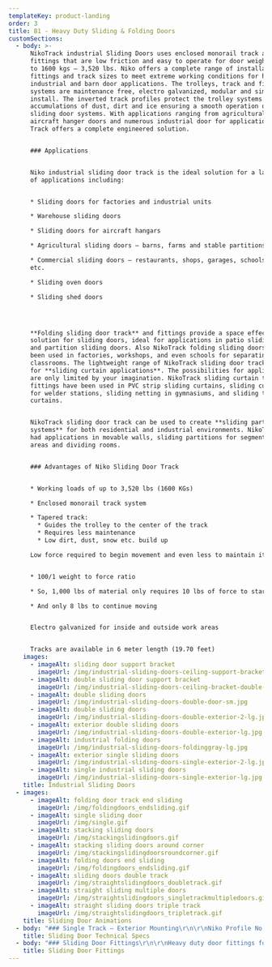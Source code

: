 ```yaml
---
templateKey: product-landing
order: 3
title: B1 - Heavy Duty Sliding & Folding Doors
customSections:
  - body: >-
      NikoTrack industrial Sliding Doors uses enclosed monorail track and
      fittings that are low friction and easy to operate for door weights of up
      to 1600 kgs – 3,520 lbs. Niko offers a complete range of installation
      fittings and track sizes to meet extreme working conditions for heavy
      industrial and barn door applications. The trolleys, track and fittings
      systems are maintenance free, electro galvanized, modular and simple to
      install. The inverted track profiles protect the trolley systems from
      accumulations of dust, dirt and ice ensuring a smooth operation of large
      sliding door systems. With applications ranging from agricultural to
      aircraft hanger doors and numerous industrial door for applications, Niko
      Track offers a complete engineered solution.


      ### Applications


      Niko industrial sliding door track is the ideal solution for a large range
      of applications including:


      * Sliding doors for factories and industrial units

      * Warehouse sliding doors

      * Sliding doors for aircraft hangars

      * Agricultural sliding doors – barns, farms and stable partitions

      * Commercial sliding doors – restaurants, shops, garages, schools, offices
      etc.

      * Sliding oven doors

      * Sliding shed doors




      **Folding sliding door track** and fittings provide a space effective
      solution for sliding doors, ideal for applications in patio sliding doors
      and partition sliding doors. Also NikoTrack folding sliding doors have
      been used in factories, workshops, and even schools for separating
      classrooms. The lightweight range of NikoTrack sliding door track is ideal
      for **sliding curtain applications**. The possibilities for applications
      are only limited by your imagination. NikoTrack sliding curtain track and
      fittings have been used in PVC strip sliding curtains, sliding curtains
      for welder stations, sliding netting in gymnasiums, and sliding theatre
      curtains.


      NikoTrack sliding door track can be used to create **sliding partition
      systems** for both residential and industrial environments. NikoTrack has
      had applications in movable walls, sliding partitions for segmenting work
      areas and dividing rooms.


      ### Advantages of Niko Sliding Door Track


      * Working loads of up to 3,520 lbs (1600 KGs)

      * Enclosed monorail track system

      * Tapered track:
        * Guides the trolley to the center of the track
        * Requires less maintenance 
        * Low dirt, dust, snow etc. build up

      Low force required to begin movement and even less to maintain it


      * 100/1 weight to force ratio

      * So, 1,000 lbs of material only requires 10 lbs of force to start moving

      * And only 8 lbs to continue moving


      Electro galvanized for inside and outside work areas


      Tracks are available in 6 meter length (19.70 feet)
    images:
      - imageAlt: sliding door support bracket
        imageUrl: /img/industrial-sliding-doors-ceiling-support-bracket-lg.jpg
      - imageAlt: double sliding door support bracket
        imageUrl: /img/industrial-sliding-doors-ceiling-bracket-double-lg.jpg
      - imageAlt: double sliding doors
        imageUrl: /img/industrial-sliding-doors-double-door-sm.jpg
      - imageAlt: double sliding doors
        imageUrl: /img/industrial-sliding-doors-double-exterior-2-lg.jpg
      - imageAlt: exterior double sliding doors
        imageUrl: /img/industrial-sliding-doors-double-exterior-lg.jpg
      - imageAlt: industrial folding doors
        imageUrl: /img/industrial-sliding-doors-foldinggray-lg.jpg
      - imageAlt: exterior single sliding doors
        imageUrl: /img/industrial-sliding-doors-single-exterior-2-lg.jpg
      - imageAlt: single industrial sliding doors
        imageUrl: /img/industrial-sliding-doors-single-exterior-lg.jpg
    title: Industrial Sliding Doors
  - images:
      - imageAlt: folding door track end sliding
        imageUrl: /img/foldingdoors_endsliding.gif
      - imageAlt: single sliding door
        imageUrl: /img/single.gif
      - imageAlt: stacking sliding doors
        imageUrl: /img/stackingslidingdoors.gif
      - imageAlt: stacking sliding doors around corner
        imageUrl: /img/stackingslidingdoorsroundcorner.gif
      - imageAlt: folding doors end sliding
        imageUrl: /img/foldingdoors_endsliding.gif
      - imageAlt: sliding doors double track
        imageUrl: /img/straightslidingdoors_doubletrack.gif
      - imageAlt: straight sliding multiple doors
        imageUrl: /img/straightslidingdoors_singletrackmultipledoors.gif
      - imageAlt: straight sliding doors triple track
        imageUrl: /img/straightslidingdoors_tripletrack.gif
    title: Sliding Door Animations
  - body: "### Single Track – Exterior Mounting\r\n\r\nNiko Profile No. | Double wheel hanger SWL kg | Door weight max (2 hangers) SWL kg | Door weight max (2 hangers) Electric Operation SWL kg | Door weight max for harmonica and folding doors SWL kg\r\n--- | --- | --- | --- | ---\r\n21.000 | 45 | 90 | – | 22\r\n23.000 | 100 | 200 | 100 | 50\r\n24.000 | 200 | 400 | 200 | 100\r\n25.000 | 300 | 600 | 300 | 150\r\n26.000 | 600 | 1200 | 600 | 300\r\n27.000 | 1000 | 2000 | 1200 | – |\r\n\r\n**Wall Support Bracket with Double Wheel Hanger**\r\n\r\nNiko Profile No. | Wall Support Bracket | Distance H Max / Min (mm)\r\n--- | --- | ---\r\n21.000 | 21.B01 | 112 / 98\r\n23.000 | 24.B01 | 148 / 121\r\n24.000 | 24.B01 | 175 / 146\r\n25.000 | 25.B01 | 215 / 188\r\n26.000 | 26.B01 | 330 / 242\r\n27.000 | 27.B01 | 400 / 306\r\n\r\n\n#### Single Track – Adjustable Exterior Wall Brackets\n\r\nNiko Profile No. | Double wheel hanger SWL kg | Door weight max (2 hangers) SWL kg | Door weight max (2 hangers) Electric Operation SWL kg | Door weight max for harmonica and folding doors SWL kg\r\n--- | --- | --- | --- | ---\r\n21.000 | 45 | 90 | – | 22\r\n23.000 | 100 | 200 | 100 | 50\r\n24.000 | 200 | 400 | 200 | 100\r\n25.000 | 300 | 600 | 300 | 150\r\n26.000 | 600 | 1200 | 600 | 300\r\n27.000 | 1000 | 2000 | 1200 | –\r\n\r\nAdjustable Wall Bracket with Adjustable Bracket & Double Wheel Hangers\n\r\nNiko Profile No. | Adjustable Wall Bracket | Adjustable Bracket | Distance H Max / Min (mm)\r\n--- | --- | --- | ---\r\n21.000 | 21.B05 | 21.B04 | 170 / 130\r\n23.000 | 24.B05 | 23.B04 | 245 / 185\r\n24.000 | 24.B05 | 24.B04 | 260 / 185\r\n25.000 | 26.B05 | 25.B04 | 345 / 245\r\n26.000 | 26.B05 | 26.B04 | 510 / 290\r\n\r\n## Two Sliding Doors – Double Fixed Exterior Wall Brackets\r\n\r\nNiko Profile No. | Double wheel hanger SWL kg | Door weight max (2 hangers) SWL kg | Door weight max (2 hangers) Electric Operation SWL kg | Door weight max for harmonica and folding doors SWL kg\r\n--- | --- | --- | --- | ---\r\n21.000 | 45 | 90 | – | 22\r\n23.000 | 100 | 200 | 100 | 50\r\n24.000 | 200 | 400 | 200 | 100\r\n25.000 | 300 | 600 | 300 | 150\r\n26.000 | 600 | 1200 | 600 | 300\r\n27.000 | 1000 | 2000 | 1200 | –\r\n\r\n**Double Wall Bracket with Double Wheel Hangers**\r\n\r\nNiko Profile No. | Double Wall Bracket | Distance H Max / Min (mm) | Distance X (mm)\r\n--- | --- | --- | ---\r\n23.000 | 23.B31 | 165 / 135 | 50\r\n24.000 | 24.B31 | 195 / 165 | 60\r\n25.000 | 24.B31 | 195 / 165 | 90\r\n26.000 | 25.B31 | 220 / 195 | 85\r\n\r\n## Two Sliding Doors – Double Adjustable Exterior Wall Brackets\r\n\r\nNiko Profile No. | Double wheel hanger SWL kg | Door weight max (2 hangers) SWL kg | Door weight max (2 hangers) electric Operation SWL kg | Door weight max for harmonica and folding doors SWL kg\r\n--- | --- | --- | --- | ---\r\n21.000 | 45 | 90 | – | 22\r\n23.000 | 100 | 200 | 100 | 50\r\n24.000 | 200 | 400 | 200 | 100\r\n25.000 | 300 | 600 | 300 | 150\r\n26.000 | 600 | 1200 | 600 | 300\r\n27.000 | 1000 | 2000 | 1200 | –\r\n\r\n**Double Adjustable Wall Bracket with Adjustable Bracket & Double Wheel Hangers**\r\n\r\nNiko Profile No. | Double Adjustable Wall Bracket | Adjustable Bracket | Distance H Max / Min (mm) | Distance X Max / Min (mm)\r\n--- | --- | --- | --- | ---\r\n21.000 | 21.B06 | 21.B04 | 175 / 140 | 70 / 40\r\n23.000 | 24.B06 | 23.B04 | 245 / 185 | 115 / 50\r\n24.000 | 24.B06 | 24.B04 | 260 / 185 | 110 / 60\r\n25.000 | 26.B06 | 25.B04 | 345 / 245 | 145 / 85\r\n26.000 | 26.B06 | 26.B04 | 510 / 290 | 135 / 105\r\n27.000 | 27.B06 | 27.B04 | 575 / 365 | 120 / 118\r\n\r\n## Ceiling Support Systems\r\n\r\n**Ceiling Support Bracket with Double Wheel Hanger**\r\n\r\nNiko Profile No. | Ceiling Support Bracket | Distance H Max / Min (mm)\r\n--- | --- | ---\r\n21.000 | 21.B02 | 89 / 74\r\n23.000 | 23.B02 | 121 / 93\r\n24.000 | 24.B02 | 140 / 110\r\n25.000 | 25.B02 | 173 / 145\r\n26.000 | 26.B02 | 278 / 190\r\n27.000 | 21.B02 | 337 / 243\r\n\r\n**Double Ceiling Bracket with Double Wheel Hanger**\r\n\r\nNiko Profile No. | Adjustable Wall Bracket | Distance H Max / Min (mm) | Distance X (mm)\r\n--- | --- | --- | ---\r\n23.000 | 23.B32 | 89 / 74 | 50\r\n24.000 | 24.B32 | 121 / 93 | 60\r\n24.000 | 24.B34 | 140 / 110 | 90\r\n25.000 | 25.B32 | 173 / 145 | 85\r\n"
    title: Sliding Door Technical Specs
  - body: "### Sliding Door Fittings\r\n\r\nHeavy duty door fittings for sliding doors in wood, steel or aluminium, folding doors and harmonica doors with many panels.\r\n\r\n* Moveable panels for outdoor shops\r\n* Partitions for large rooms\r\n* Heavy curtains\r\n* Scenery and theater curtains\r\n* Sliding gates on angle or square guide rail\r\n* Garage doors with counter-weights\r\n* Sliding airtight doors for freezing chambers\r\n* Sliding doors around the corner...\r\n"
    title: Sliding Door Fittings
---
```


